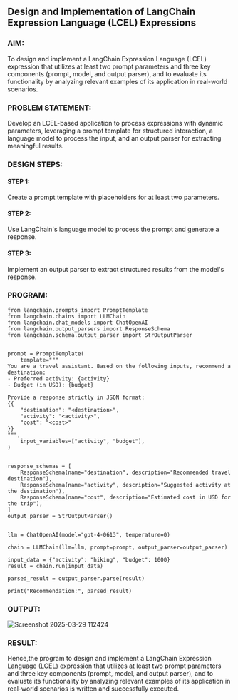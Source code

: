  ## Design and Implementation of LangChain Expression Language (LCEL) Expressions

### AIM:
To design and implement a LangChain Expression Language (LCEL) expression that utilizes at least two prompt parameters and three key components (prompt, model, and output parser), and to evaluate its functionality by analyzing relevant examples of its application in real-world scenarios.

### PROBLEM STATEMENT:
Develop an LCEL-based application to process expressions with dynamic parameters, leveraging a prompt template for structured interaction, a language model to process the input, and an output parser for extracting meaningful results.

### DESIGN STEPS:

#### STEP 1:
Create a prompt template with placeholders for at least two parameters.
#### STEP 2:
Use LangChain's language model to process the prompt and generate a response.
#### STEP 3:
Implement an output parser to extract structured results from the model's response.
### PROGRAM:
```
from langchain.prompts import PromptTemplate
from langchain.chains import LLMChain
from langchain.chat_models import ChatOpenAI
from langchain.output_parsers import ResponseSchema
from langchain.schema.output_parser import StrOutputParser


prompt = PromptTemplate(
    template="""
You are a travel assistant. Based on the following inputs, recommend a destination:
- Preferred activity: {activity}
- Budget (in USD): {budget}

Provide a response strictly in JSON format:
{{
    "destination": "<destination>",
    "activity": "<activity>",
    "cost": "<cost>"
}}
""",
    input_variables=["activity", "budget"],
)


response_schemas = [
    ResponseSchema(name="destination", description="Recommended travel destination"),
    ResponseSchema(name="activity", description="Suggested activity at the destination"),
    ResponseSchema(name="cost", description="Estimated cost in USD for the trip"),
]
output_parser = StrOutputParser()


llm = ChatOpenAI(model="gpt-4-0613", temperature=0)

chain = LLMChain(llm=llm, prompt=prompt, output_parser=output_parser)

input_data = {"activity": "hiking", "budget": 1000}
result = chain.run(input_data)

parsed_result = output_parser.parse(result)

print("Recommendation:", parsed_result)
```
### OUTPUT:
![Screenshot 2025-03-29 112424](https://github.com/user-attachments/assets/7759968c-cc35-4a0d-b14a-8b79ca5fbbe8)


### RESULT:
Hence,the program to design and implement a LangChain Expression Language (LCEL) expression that utilizes at least two prompt parameters and three key components (prompt, model, and output parser), and to evaluate its functionality by analyzing relevant examples of its application in real-world scenarios is written and successfully executed.
